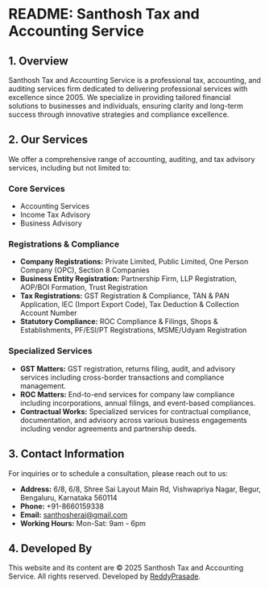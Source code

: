 # README: Santhosh Tax and Accounting Service

## 1. Overview

Santhosh Tax and Accounting Service is a professional tax, accounting, and auditing services firm dedicated to delivering professional services with excellence since 2005. We specialize in providing tailored financial solutions to businesses and individuals, ensuring clarity and long-term success through innovative strategies and compliance excellence.

## 2. Our Services

We offer a comprehensive range of accounting, auditing, and tax advisory services, including but not limited to:

### Core Services
* Accounting Services
* Income Tax Advisory
* Business Advisory

### Registrations & Compliance
* **Company Registrations:** Private Limited, Public Limited, One Person Company (OPC), Section 8 Companies
* **Business Entity Registration:** Partnership Firm, LLP Registration, AOP/BOI Formation, Trust Registration
* **Tax Registrations:** GST Registration & Compliance, TAN & PAN Application, IEC (Import Export Code), Tax Deduction & Collection Account Number
* **Statutory Compliance:** ROC Compliance & Filings, Shops & Establishments, PF/ESI/PT Registrations, MSME/Udyam Registration

### Specialized Services
* **GST Matters:** GST registration, returns filing, audit, and advisory services including cross-border transactions and compliance management.
* **ROC Matters:** End-to-end services for company law compliance including incorporations, annual filings, and event-based compliances.
* **Contractual Works:** Specialized services for contractual compliance, documentation, and advisory across various business engagements including vendor agreements and partnership deeds.

## 3. Contact Information

For inquiries or to schedule a consultation, please reach out to us:

* **Address:** 6/8, 6/8, Shree Sai Layout Main Rd, Vishwapriya Nagar, Begur, Bengaluru, Karnataka 560114
* **Phone:** +91-8660159338
* **Email:** santhosheraj@gmail.com
* **Working Hours:** Mon-Sat: 9am - 6pm

## 4. Developed By

This website and its content are © 2025 Santhosh Tax and Accounting Service. All rights reserved. Developed by [ReddyPrasade](https://reddyprasade.github.io/).
